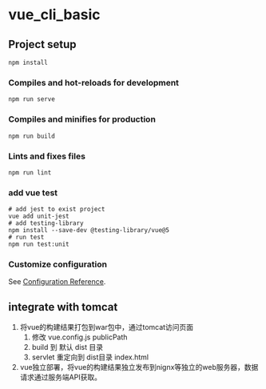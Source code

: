 # vue_cli_basic

## Project setup
```
npm install
```

### Compiles and hot-reloads for development
```
npm run serve
```

### Compiles and minifies for production
```
npm run build
```

### Lints and fixes files
```
npm run lint
```

### add vue test
```shell
# add jest to exist project
vue add unit-jest
# add testing-library
npm install --save-dev @testing-library/vue@5
# run test
npm run test:unit
```


### Customize configuration
See [Configuration Reference](https://cli.vuejs.org/config/).


## integrate with tomcat
1. 将vue的构建结果打包到war包中，通过tomcat访问页面
   1. 修改 vue.config.js publicPath
   2. build 到 默认 dist 目录
   3. servlet 重定向到 dist目录 index.html
2. vue独立部署，将vue的构建结果独立发布到nignx等独立的web服务器，数据请求通过服务端API获取。